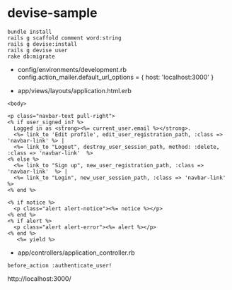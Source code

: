 devise-sample
=============

    bundle install
    rails g scaffold comment word:string
    rails g devise:install
    rails g devise user
    rake db:migrate

- config/environments/development.rb
config.action_mailer.default_url_options = { host: 'localhost:3000' }

- app/views/layouts/application.html.erb

```
<body>

<p class="navbar-text pull-right">
<% if user_signed_in? %>
  Logged in as <strong><%= current_user.email %></strong>.
  <%= link_to 'Edit profile', edit_user_registration_path, :class => 'navbar-link' %> |
  <%= link_to "Logout", destroy_user_session_path, method: :delete, :class => 'navbar-link'  %>
<% else %>
  <%= link_to "Sign up", new_user_registration_path, :class => 'navbar-link'  %> |
  <%= link_to "Login", new_user_session_path, :class => 'navbar-link'  %>
<% end %>

<% if notice %>
  <p class="alert alert-notice"><%= notice %></p>
<% end %>
<% if alert %>
  <p class="alert alert-error"><%= alert %></p>
<% end %>
   <%= yield %>
```

- app/controllers/application_controller.rb
```
before_action :authenticate_user!
```

http://localhost:3000/

